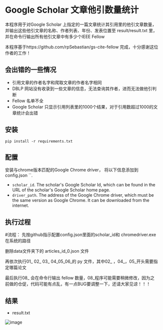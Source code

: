 # Google Scholar 文章他引数量统计

本程序用于对Google Scholar 上指定的一篇文章统计其引用里的他引文章数量，并输出这些他引文章的名称、作者列表、年份、发表位置至 result/result.txt 里，并在命令行输出所有他引文章中有多少个IEEE Fellow

本程序基于https://github.com/rpSebastian/gs-cite-fellow 完成，十分感谢这位作者的工作！

## 会出错的一些情况

* 引用文章的作者名字和爬取文章的作者名字相同
* DBLP 网站没有收录到一些文章的信息，无法查询其作者，进而无法做他引判断
* Fellow 名单不全
* Google Scholar 只显示引用列表里的1000个结果，对于引用数超过1000的文章统计会出错

## 安装

```
pip install -r requirements.txt
```

## 配置

安装与chrome版本匹配的Google Chrome driver， 将以下信息添加到 config.json ``.

* ``scholar_id``. The scholar's Google Scholar Id, which can be found in the URL of the scholar's Google Scholar home page.
* ``driver_path``. The address of the Google Chrome driver, which must be the same version as Google Chrome. It can be downloaded from the internet.

## 执行过程

#流程：  先按github指示配置config.json里面的scholar_id和 chromedriver.exe在系统的路径

删除data文件夹下的 articles_id_0.json 文件

再依次执行01_ 02_ 03_ 04_05_06_的 py 文件，其中02_ ，04_，05_开头需要指定哪篇论文

最后执行08_ 会在命令行输出 fellow 数量，08_程序可能需要稍微修改，因为之前做的仓促，代码可能有点乱，有一点BUG要调整一下，还请大家见谅！！！

## 结果

* result.txt

![image](https://github.com/EvenYYY/GS-other-citations-Crawling-new/blob/main/figures/result.png)
